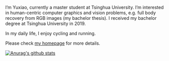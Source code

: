 I’m Yuxiao, currently a master student at Tsinghua University. I’m interested in human-centric computer graphics and vision problems, e.g. full body recovery from RGB images (my bachelor thesis). I received my bachelor degree at Tsinghua University in 2019.

In my daily life, I enjoy cycling and running.

Please check [my homepage](https://calciferzh.github.io/) for more details.

[![Anurag's github stats](https://github-readme-stats.vercel.app/api?username=CalciferZh&hide=prs,issues)](https://github.com/anuraghazra/github-readme-stats)
